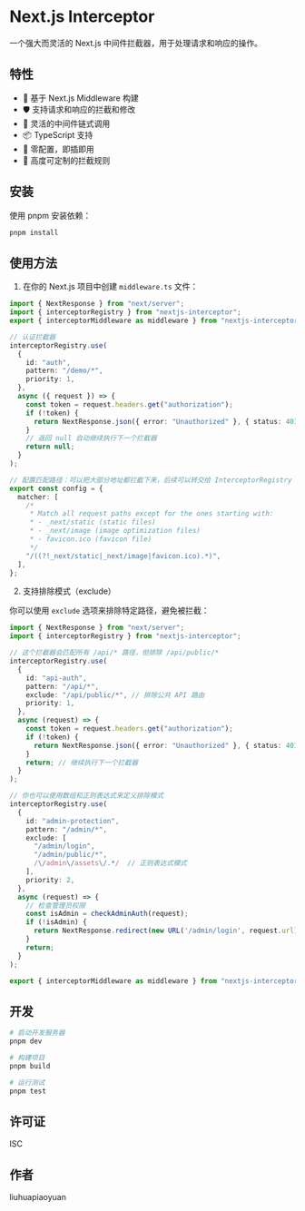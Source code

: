 # Next.js Interceptor

一个强大而灵活的 Next.js 中间件拦截器，用于处理请求和响应的操作。

## 特性

- 🚀 基于 Next.js Middleware 构建
- 🛡️ 支持请求和响应的拦截和修改
- 🔄 灵活的中间件链式调用
- 📦 TypeScript 支持
- 🎯 零配置，即插即用
- 🔧 高度可定制的拦截规则

## 安装

使用 pnpm 安装依赖：

```bash
pnpm install
```

## 使用方法

1. 在你的 Next.js 项目中创建 `middleware.ts` 文件：

```typescript
import { NextResponse } from "next/server";
import { interceptorRegistry } from "nextjs-interceptor";
export { interceptorMiddleware as middleware } from "nextjs-interceptor";

// 认证拦截器
interceptorRegistry.use(
  {
    id: "auth",
    pattern: "/demo/*",
    priority: 1,
  },
  async ({ request }) => { 
    const token = request.headers.get("authorization");
    if (!token) {
      return NextResponse.json({ error: "Unauthorized" }, { status: 401 });
    }
    // 返回 null 自动继续执行下一个拦截器
    return null;
  }
);

// 配置匹配路径：可以把大部分地址都拦截下来，后续可以转交给 InterceptorRegistry 来处理
export const config = {
  matcher: [
    /*
     * Match all request paths except for the ones starting with:
     * - _next/static (static files)
     * - _next/image (image optimization files)
     * - favicon.ico (favicon file)
     */
    "/((?!_next/static|_next/image|favicon.ico).*)",
  ],
};

```

2. 支持排除模式（exclude）

你可以使用 `exclude` 选项来排除特定路径，避免被拦截：

```typescript
import { NextResponse } from "next/server";
import { interceptorRegistry } from "nextjs-interceptor";

// 这个拦截器会匹配所有 /api/* 路径，但排除 /api/public/*
interceptorRegistry.use(
  {
    id: "api-auth",
    pattern: "/api/*",
    exclude: "/api/public/*", // 排除公共 API 路由
    priority: 1,
  },
  async (request) => {
    const token = request.headers.get("authorization");
    if (!token) {
      return NextResponse.json({ error: "Unauthorized" }, { status: 401 });
    }
    return; // 继续执行下一个拦截器
  }
);

// 你也可以使用数组和正则表达式来定义排除模式
interceptorRegistry.use(
  {
    id: "admin-protection",
    pattern: "/admin/*",
    exclude: [
      "/admin/login",
      "/admin/public/*",
      /\/admin\/assets\/.*/  // 正则表达式模式
    ],
    priority: 2,
  },
  async (request) => {
    // 检查管理员权限
    const isAdmin = checkAdminAuth(request);
    if (!isAdmin) {
      return NextResponse.redirect(new URL('/admin/login', request.url));
    }
    return;
  }
);

export { interceptorMiddleware as middleware } from "nextjs-interceptor";
```

## 开发

```bash
# 启动开发服务器
pnpm dev

# 构建项目
pnpm build

# 运行测试
pnpm test
```

## 许可证

ISC

## 作者

liuhuapiaoyuan
